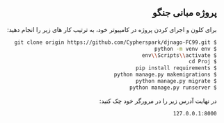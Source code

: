 <div dir="rtl">

## پروژه مبانی جنگو 
 برای کلون و اجرای کردن پروژه در کامپیوتر  خود، به ترتیب کار های زیر را انجام دهید:

```sh
$ git clone origin https://github.com/Cypherspark/djnago-FC99.git
$ python -m venv env
$ env\\Scripts\\activate
$ cd Proj 
$ pip install requirements
$ python manage.py makemigrations
$ python manage.py migrate
$ python manage.py runserver
```

در نهایت آدرس زیر را در مرورگر خود چک کنید:

```sh
127.0.0.1:8000
```